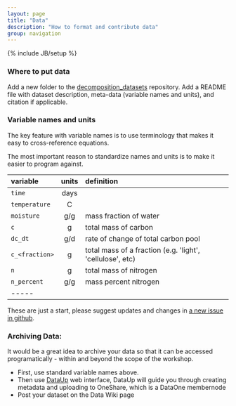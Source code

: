 ```yaml
---
layout: page
title: "Data"
description: "How to format and contribute data"
group: navigation
---
```

{% include JB/setup %}


### Where to put data

Add a new folder to the [decomposition\_datasets](https://github.com/soil-metamodel/decomposition_datasets) repository. Add a README file with dataset description, meta-data (variable names and units), and citation if applicable.

### Variable names and units

The key feature with variable names is to use terminology that makes it easy to cross-reference equations.

The most important reason to standardize names and units is to make it easier to program against.


| variable | units | definition |
|:----|:----:|:----|
| `time` | days | |
| `temperature` | C | |
| `moisture` | g/g | mass fraction of water |
| `c` | g | total mass of carbon |
| `dc_dt` | g/d | rate of change of total carbon pool |
| `c_<fraction>` | g | total mass of a fraction (e.g. 'light', 'cellulose', etc)|
| `n` | g | total mass of nitrogen |
| `n_percent` | g/g | mass percent nitrogen |
|-----

These are just a start, please suggest updates and changes in [a new issue in github](https://github.com/soil-metamodel/soil-metamodel.github.com/issues/new).

### Archiving Data: 

It would be a great idea to archive your data so that it can be accessed programatically - within and beyond the scope of the workshop.

 * First, use standard variable names above.
 * Then use [DataUp](https://web.dataup.org/) web interface, DataUp will guide you through creating metadata and uploading to OneShare, which is a DataOne membernode
 * Post your dataset on the Data Wiki page
